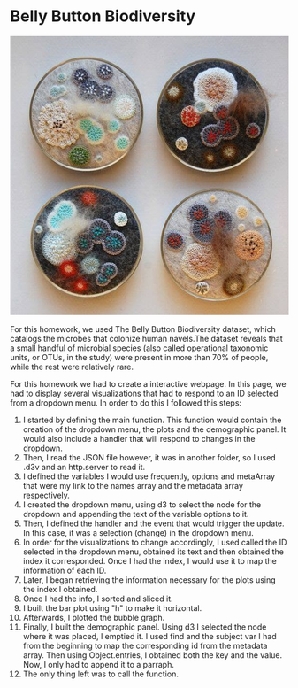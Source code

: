 # Belly Button Biodiversity

![alt text](https://github.com/anajuarezar/javascript-visualization-challenge/blob/main/images/kT09SLIVTYqy_xXCEQOmhMKLy5vc2fCySYIPXFUWkiI.jpg)

For this homework, we used The Belly Button Biodiversity dataset, which catalogs the microbes that colonize human navels.The dataset reveals that a small handful of microbial species (also called operational taxonomic units, or OTUs, in the study) were present in more than 70% of people, while the rest were relatively rare.

For this homework we had to create a interactive webpage. In this page, we had to display several visualizations that had to respond to an ID selected from a dropdown menu. 
In order to do this I followed this steps:

1. I started by defining the main function. This function would contain the creation of the dropdown menu, the plots and the demographic panel. It would also include a handler that will respond to changes in the dropdown.
2. Then, I read the JSON file however, it was in another folder, so I used .d3v and an http.server to read it.
3. I defined the variables I would use frequently, options and metaArray that were my link to the names array and the metadata array respectively. 
4. I created the dropdown menu, using d3 to select the node for the dropdown and appending the text of the variable options to it.
5. Then, I defined the handler and the event that would trigger the update. In this case, it was a selection (change) in the dropdown menu.
6. In order for the visualizations to change accordingly, I used called the ID selected in the dropdown menu, obtained its text and then obtained the index it corresponded. Once I had the index, I would use it to map the information of each ID.
7. Later, I began retrieving the information necessary for the plots using the index I obtained.
8. Once I had the info, I sorted and sliced it. 
9. I built the bar plot using "h" to make it horizontal.
10. Afterwards, I plotted the bubble graph.
11. Finally, I built the demographic panel. Using d3 I selected the node where it was placed, I emptied it. I used find and the subject var I had from the beginning to map the corresponding id from the metadata array. Then using Object.entries, I obtained both the key and the value. Now, I only had to append it to a parraph.
12. The only thing left was to call the function.  
